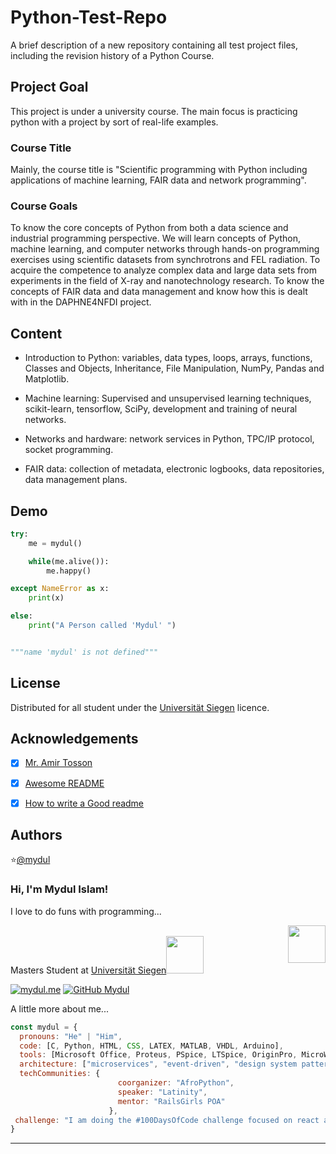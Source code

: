 
# Python-Test-Repo

A brief description of a new repository containing all test project files, including the revision history of a Python Course.

## Project Goal

This project is under a university course. The main focus is practicing python with a project by sort of real-life examples.

### Course Title

Mainly, the course title is "Scientific programming with Python including applications of machine learning, FAIR data and network programming".



### Course Goals

To know the core concepts of Python from both a data science and industrial programming perspective. We will learn concepts of Python, machine learning, and computer networks through hands-on programming exercises using scientific datasets from synchrotrons and FEL radiation. To acquire the competence to analyze complex data and large data sets from experiments in the field of X-ray and nanotechnology research. To know the concepts of FAIR data and data management and know how this is dealt with in the DAPHNE4NFDI project.

## Content

- Introduction to Python: variables, data types, loops, arrays, functions, Classes and Objects, Inheritance, File Manipulation, NumPy, Pandas and Matplotlib.

- Machine learning: Supervised and unsupervised learning techniques, scikit-learn, tensorflow, SciPy, development and training of neural networks.

- Networks and hardware: network services in Python, TPC/IP protocol, socket programming.

- FAIR data: collection of metadata, electronic logbooks, data repositories, data management plans.

## Demo

```python
try:
    me = mydul()

    while(me.alive()):
        me.happy()

except NameError as x:
    print(x)

else:
    print("A Person called 'Mydul' ")


"""name 'mydul' is not defined"""
```


## License

Distributed for all student under the [Universität Siegen](https://www.uni-siegen.de/start/) licence.


## Acknowledgements

- [x]  [Mr. Amir Tosson](https://github.com/amirtosson)
- [x]  [Awesome README](https://github.com/matiassingers/awesome-readme)
- [x]  [How to write a Good readme](https://bulldogjob.com/news/449-how-to-write-a-good-readme-for-your-github-project)


## Authors

⭐️[@mydul](https://github.com/mydul)


### Hi, I'm Mydul Islam!

I love to do funs with programming...

<img align='right' src="https://media.giphy.com/media/ZVik7pBtu9dNS/giphy.gif" width="60"></br> Masters Student at <a href="[https://www.uni-siegen.de/start](https://www.uni-siegen.de/start)">Universität Siegen</a><img src="https://media.giphy.com/media/WUlplcMpOCEmTGBtBW/giphy.gif" width="60"> 
</em></p>

[![mydul.me](https://img.shields.io/badge/-mydul.me-blue?style=flat-square&logo=firefox&logoColor=white&link=https://www.mydul.me/)](https://www.mydul.me/)
[![GitHub Mydul](https://img.shields.io/github/followers/mydul?label=follow&style=social)](https://github.com/mydul)


A little more about me...  

```javascript
const mydul = {
  pronouns: "He" | "Him",
  code: [C, Python, HTML, CSS, LATEX, MATLAB, VHDL, Arduino],
  tools: [Microsoft Office, Proteus, PSpice, LTSpice, OriginPro, MicroWind, COMSOL Multiphysics, Cadence],
  architecture: ["microservices", "event-driven", "design system pattern"],
  techCommunities: {
                        coorganizer: "AfroPython",
                        speaker: "Latinity",
                        mentor: "RailsGirls POA"
                      },
 challenge: "I am doing the #100DaysOfCode challenge focused on react and typescript"
}
```
---

